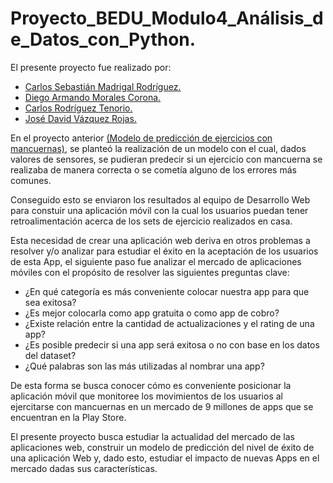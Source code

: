 # Proyecto_BEDU_Modulo4_Análisis_de_Datos_con_Python.

El presente proyecto fue realizado por:

* [Carlos Sebastián Madrigal Rodríguez.](https://github.com/panchis7u7)
* [Diego Armando Morales Corona.](https://github.com/DiegoCorona)
* [Carlos Rodríguez Tenorio.](https://github.com/carlostnorio)
* [José David Vázquez Rojas.](https://github.com/davidvrj)

En el proyecto anterior [(Modelo de predicción de ejercicios con mancuernas)](https://github.com/DiegoCorona/Proyecto-BEDU-Procesamiento-de-datos-con-Python), se planteó la realización de un modelo con el cual, dados valores de sensores, se pudieran predecir si un ejercicio con mancuerna se realizaba de manera correcta o se cometía alguno de los errores más comunes.

Conseguido esto se enviaron los resultados al equipo de Desarrollo Web para constuir una aplicación móvil con la cual los usuarios puedan tener retroalimentación acerca de los sets de ejercicio realizados en casa.

Esta necesidad de crear una aplicación web deriva en otros problemas a resolver y/o analizar para estudiar el éxito en la aceptación de los usuarios de esta App, el siguiente paso fue analizar el mercado de aplicaciones móviles con el propósito de resolver las siguientes preguntas clave:

* ¿En qué categoría es más conveniente colocar nuestra app para que sea exitosa?
* ¿Es mejor colocarla como app gratuita o como app de cobro?
* ¿Existe relación entre la cantidad de actualizaciones y el rating de una app?
* ¿Es posible predecir si una app será exitosa o no con base en los datos del dataset?
* ¿Qué palabras son las más utilizadas al nombrar una app?

De esta forma se busca conocer cómo es conveniente posicionar la aplicación móvil que monitoree los movimientos de los usuarios al ejercitarse con mancuernas en un mercado de 9 millones de apps que se encuentran en la Play Store.

El presente proyecto busca estudiar la actualidad del mercado de las aplicaciones web, construir un modelo de predicción del nivel de éxito de una aplicación Web y, dado esto, estudiar el impacto de nuevas Apps en el mercado dadas sus características.
